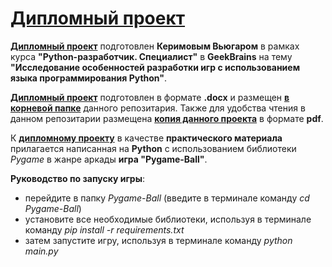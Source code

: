 # **[Дипломный проект](Graduation_project_python_Vyugar.docx)**

**[Дипломный проект](Graduation_project_python_Vyugar.docx)** подготовлен **Керимовым Вьюгаром** в рамках курса **"Python-разработчик. Специалист"** в **GeekBrains** на тему **"Исследование особенностей разработки игр с использованием языка программирования Python"**.

**[Дипломный проект](Graduation_project_python_Vyugar.docx)** подготовлен в формате **.docx** и размещен **[в корневой папке](Graduation_project_python_Vyugar.docx)**  данного репозитария. Также для удобства чтения в данном репозитарии размещена **[копия данного проекта](Graduation_project_python_Vyugar.pdf)** в формате **pdf**.

К **[дипломному проекту](Graduation_project_python_Vyugar.docx)** в качестве **практического материала** прилагается написанная на **Python** с использованием библиотеки *Pygame* в жанре аркады **игра "Pygame-Ball"**.

**Руководство по запуску игры**:
- перейдите в папку *Pygame-Ball* (введите в терминале команду *cd Pygame-Ball*)
- установите все необходимые библиотеки, используя в терминале команду *pip install -r requirements.txt*
- затем запустите игру, используя в терминале команду *python main.py*